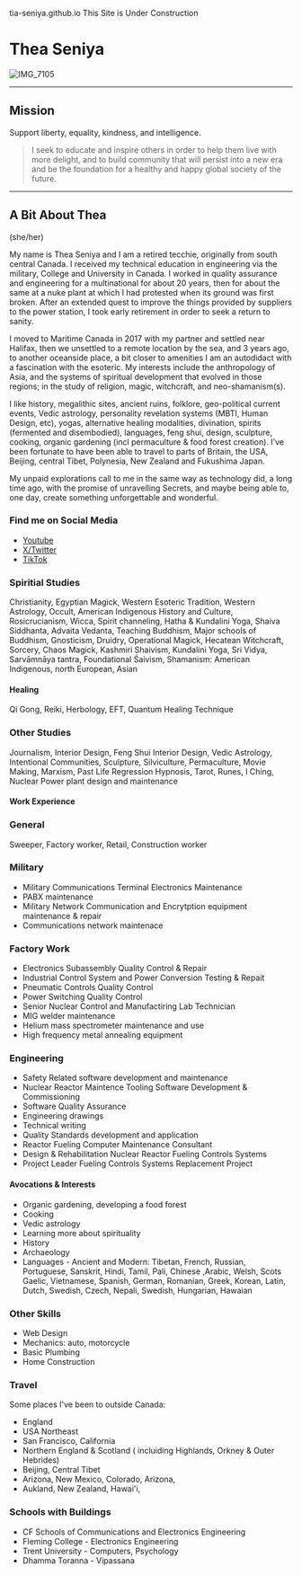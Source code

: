 tia-seniya.github.io
This Site is Under Construction

# Thea Seniya  
![IMG_7105](https://github.com/Tia-Seniya/tia-seniya.github.io/assets/166879066/67d179d2-6d00-4ea2-b1ff-7f0d5b859037)

---- 
## Mission 
Support liberty, equality, kindness, and intelligence.

>I seek to educate and inspire others in order to help them live with more delight, and to build community that will persist into a new era and be the foundation for a healthy and happy global society of the future. 
--- 

## A Bit About Thea

(she/her)

My name is Thea Seniya and I am a retired tecchie, originally from south central Canada. I received my technical education in engineering via the military, College and University in Canada. I worked in quality assurance and engineering for a multinational for about 20 years, then for about the same at a nuke plant at which I had protested when its ground was first broken. After an extended quest to improve the things provided by suppliers to the power station, I took early retirement in order to seek a return to sanity.

I moved to Maritime Canada in 2017 with my partner and settled near Halifax, then we unsettled to a remote location by the sea, and 3 years ago, to another oceanside place, a bit closer to amenities
 I am an autodidact with a fascination with the esoteric. My interests include the anthropology of Asia, and the systems of spiritual  development that evolved in those regions; in the study of religion, magic, witchcraft, and neo-shamanism(s).

I like history, megalithic sites, ancient ruins, folklore, geo-political current events, Vedic astrology, personality revelation systems (MBTI, Human Design, etc), yogas, alternative healing modalities, divination, spirits (fermented and disembodied), languages, feng shui, design, sculpture, cooking, organic gardening (incl permaculture & food forest creation).  I’ve been fortunate to have been able to travel to parts of Britain, the USA, Beijing, central Tibet, Polynesia, New Zealand and Fukushima Japan.

My unpaid explorations call to me in the same way as technology did, a long time ago, with the promise of unravelling Secrets, and maybe being able to, one day, create something unforgettable and wonderful.

### Find me on Social Media
 - [Youtube](https://www.youtube.com/@xenia_42)
 - [X/Twitter](https://www.x.com/TheaSeniya)
 - [TikTok](https://www.tiktok.com/@tia_seniya)
  
### Spiritial Studies
Christianity, Egyptian Magick, Western Esoteric Tradition, Western Astrology, Occult, American Indigenous History and Culture, Rosicrucianism, Wicca, Spirit channeling, Hatha & Kundalini Yoga, Shaiva Siddhanta, Advaita Vedanta, Teaching Buddhism, Major schools of Buddhism, Gnosticism, Druidry, Operational Magick, Hecatean Witchcraft, Sorcery, Chaos Magick, Kashmiri Shaivism,  Kundalini Yoga, Sri Vidya, Sarvāmnāya tantra, Foundational Śaivism, Shamanism: American Indigenous, north European, Asian

#### Healing
Qi Gong, Reiki, Herbology, EFT, Quantum Healing Technique

### Other Studies

Journalism, Interior Design, Feng Shui Interior Design, Vedic Astrology, Intentional Communities, Sculpture, Silviculture, Permaculture, Movie Making, Marxism, Past Life Regression Hypnosis, Tarot, Runes, I Ching, Nuclear Power plant design and maintenance

#### Work Experience
### General
Sweeper, Factory worker, Retail, Construction worker

### Military
 - Military Communications Terminal Electronics Maintenance
 - PABX maintenance
 - Military Network Communication and Encrytption equipment maintenance & repair
 - Communications network maintenace
   
### Factory Work
 - Electronics Subassembly Quality Control & Repair
 - Industrial Control System and Power Conversion Testing & Repait
 - Pneumatic Controls Quality Control
 - Power Switching Quality Control
 - Senior Nuclear Control and Manufactiring Lab Technician
 - MIG welder maintenance
 - Helium mass spectrometer maintenance and use
 - High frequency metal annealing equipment
   
 ### Engineering
 - Safety Related software development and maintenance
 - Nuclear Reactor Maintence Tooling Software Development & Commissioning
 - Software Quality Assurance
 - Engineering drawings
 - Technical writing
 - Quality Standards development and application
 - Reactor Fueling Computer Maintenance Consultant
 - Design & Rehabilitation Nuclear Reactor Fueling Controls Systems
 - Project Leader Fueling Controls Systems Replacement Project

#### Avocations & Interests

 - Organic gardening, developing a food forest
 - Cooking
 - Vedic astrology
 - Learning more about spirituality
 - History
 - Archaeology
 - Languages - Ancient and Modern: Tibetan, French, Russian, Portuguese, Sanskrit, Hindi, Tamil, Pali, Chinese ,Arabic, Welsh, Scots Gaelic, Vietnamese, Spanish, German, Romanian, Greek, Korean, Latin, Dutch, Swedish, Czech, Nepali, Swedish, Hungarian, Hawaian

### Other Skills

- Web Design
- Mechanics: auto, motorcycle
- Basic Plumbing
- Home Construction

### Travel

Some places I've been to outside Canada:
- England
- USA Northeast
- San Francisco, California
- Northern England & Scotland ( incluiding Highlands, Orkney & Outer Hebrides) 
- Beijing, Central Tibet
- Arizona, New Mexico, Colorado, Arizona,
- Aukland, New Zealand, Hawai'i,

### Schools with Buildings

- CF Schools of Communications and Electronics Engineering
- Fleming College - Electronics Engineering
- Trent University - Computers, Psychology
- Dhamma Toranna - Vipassana


